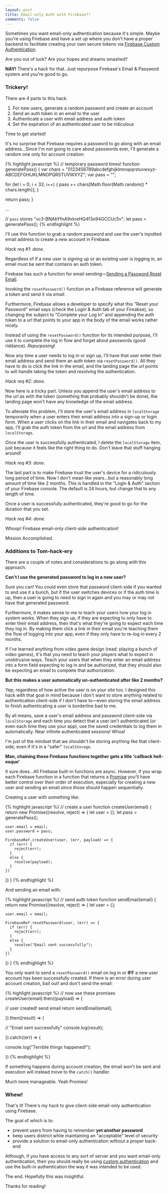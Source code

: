 ```yaml
---
layout: post
title: Email-only Auth with Firebase?!
comments: false
---
```


Sometimes you want email-only authentication because it's simple. Maybe you're using Firebase and have a set up where you don't have a proper backend to facilitate creating your own secure tokens via [Firebase Custom Authentication](https://www.firebase.com/docs/web/guide/login/custom.html).

Are you out of luck? Are your hopes and dreams smashed?

**NAY!** There's a hack for that. Just repurpose Firebase's Email & Password system and you're good to go. 

### Trickery!

There are 4 parts to this hack:

1. For new users, generate a random password and create an account
2. Send an auth token in an email to the user
3. Authenticate a user with email address and auth token
4. Set the expiration of an authenticated user to be ridiculous

Time to get started!

It's no surprise that Firebase requires a password to go along with an email address...Since I'm not going to care about passwords ever, I'll generate a random one only for account creation:

{% highlight javascript %}
// temporary password times!
function generatePass() {
  var chars = "0123456789abcdefghijklmnopqrstuvwxyz-ABCDEFGHIJKLMNOPQRSTUVWXYZ";
  var pass = "";

  for (let i = 0; i < 32; i++) {
    pass += chars[Math.floor(Math.random() * chars.length)];
  }

  return pass;
}

...

// `pass` stores "vc3-BNAbYfnA9xkreHQ4f3o94GCCUc5v";
let pass = generatePass();
{% endhighlight %}

I'll use this function to grab a random password and use the user's inputted email address to create a new account in Firebase.

*Hack req #1: done*.

Regardless of if a new user is signing up or an existing user is logging in, an email must be sent that contains an auth token.

Firebase has such a function for email sending&mdash;[Sending a Password Reset Email](https://www.firebase.com/docs/web/guide/login/password.html#section-reset-email).

Invoking the `resetPassword()` function on a Firebase reference will generate a *token* and send it via *email*.

Furthermore, Firebase allows a developer to specify what this "Reset your Password" email says (check the Login & Auth tab of your Fireabse), so changing the subject to "Complete your Log In" and appending the auth token to a url that points to your app in the body of the email works rather nicely.

Instead of using the `resetPassword()` function for its intended purpose, I'll use it to complete the log in flow and forget about passwords (good riddance). *Repurposing*!

Now any time a user needs to log in or sign up, I'll have that user enter their email address and send them an auth token via `resetPassword()`. All they have to do is click the link in the email, and the landing page the url points to will handle taking the token and resolving the authentication.

*Hack req #2: done*.

Now here is a tricky part. Unless you append the user's email address to the url as with the token (something that probably shouldn't be done), the landing page won't have any knowledge of the email address.

To alleviate this problem, I'll store the user's email address in `localStorage` temporarily when a user enters their email address into a sign-up or login form. When a user clicks on the link in their email and navigates back to my app, I'll grab the auth token from the url and the email address from `localStorage`. 

Once the user is successfully authenticated, I delete the `localStorage` item, just because it feels like the right thing to do. Don't leave that stuff hanging around!

*Hack req #3: done*.

The last part is to make Firebase trust the user's device for a ridiculously long period of time. Now I don't mean like years...but a reasonably long amount of time like 2 months. This is handled in the "Login & Auth" section of your Firebase console. The default is 24 hours, but change that to any length of time.

Once a user is successfully authenticated, they're good to go for the duration that you set.

*Hack req #4: done*.

Whoop! Firebase email-only client-side authentication! 

Mission Accomplished.

### Additions to Tom-hack-ery

There are a couple of notes and considerations to go along with this approach. 

**Can't I use the generated password to log in a new user?**

Sure you can! You could even store that password client-side if you wanted to and use it a bunch, but if the user switches devices or if the auth time is up, then a user is going to need to sign in again and you may or may not have that generated password.

Furthermore, it makes sense to me to teach your users how your log in system works. When they sign up, if they are expecting to only have to enter their email address, then that's what they're going to expect each time they log in. By making them click a link in their email you're teaching them the flow of logging into your app; even if they only have to re-log in every 2 months.

If I've learned anything from video game design (read: playing a bunch of video games), it's that you need to teach your players what to expect in unobtrusive ways. Teach your users that when they enter an email address into a form field expecting to log in and be authorized, that they should also be expecting an email to complete that authorization.

**But this makes a user automatically un-authenticated after like 2 months?**

Yep; regardless of how active the user is on your site too. I designed this hack with that goal in mind because I don't want to store anything related to authentication client-side if I don't have to&mdash;even storing the email address to finish authenticating a user is borderline bad to me.

By all means, save a user's email address and password client-side via `localStorage` and each time you detect that a user isn't authenticated (or even each time they use your app), use the saved credentials to log them in automatically. Near infinite authenticated sessions! Whoa!

I'm just of the mindset that we shouldn't be storing anything like that client-side, even if it's in a "safer" `localStorage`.

**Man, chaining these Firebase functions together gets a litle 'callback hell-esque'**

It sure does...All Firebase built-in functions are async. However, if you wrap each Firebase function in a function that returns a [Promise](http://www.html5rocks.com/en/tutorials/es6/promises/) you'll have better control over their order of execution, especially for creating a new user and sending an email since those should happen sequentially.

Creating a user with something like:

{% highlight javascript %}
// create a user
function createUser(email) {
  return new Promise((resolve, reject) => {
    let user = {};
    let pass = generatePass();

    user.email = email;
    user.password = pass;

    FirebaseRef.createUser(user, (err, payload) => {
      if (err) {
        reject(err);
      }
      else {
        resolve(payload);
      }
    })
  })
}
{% endhighlight %}

And sending an email with:

{% highlight javascript %}
// send auth token
function sendEmail(email) {
  return new Promise((resolve, reject) => {
    let user = {};

    user.email = email;
    
    FirebaseRef.resetPassword(user, (err) => {
      if (err) {
        reject(err);
      }
      else {
        resolve("Email sent successfully");
      }
    })
  })
}
{% endhighlight %}

You only want to send a `resetPassword()` email on log in or **IFF** a new user account has been successfully created. If there is an error during user account creation, bail out! and don't send the email:

{% highlight javascript %}
// now use these promises
createUser(email).then((payload) => {

  // user created! send email
  return sendEmail(email);

}).then((result) => {

  // "Email sent successfully"
  console.log(result);

}).catch((err) => {
  
  console.log("Terrible things happened!");

})
{% endhighlight %}

If something happens during account creation, the email won't be sent and execution will instead move to the `catch()` handler.

Much more manageable. Yeah Promies!

### Whew!

That's it! There's my hack to give client-side email-only authentication using Firebase.

The goal of which is to:

- prevent users from having to remember **yet another password**
- keep users distinct while maintaining an "acceptable" level of security
- provide a solution to email-only authentication without a proper back-end

Although, if you have access to any sort of server and you want email-only authentication, then you should really be using [custom authentication](https://www.firebase.com/docs/web/guide/login/custom.html) and use the built-in authentication the way it was intended to be used.

The end. Hopefully this was insightful.

Thanks for reading!